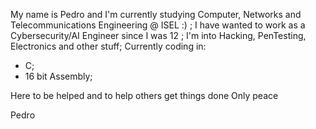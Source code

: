 My name is Pedro and I'm currently studying Computer, Networks and Telecommunications Engineering @ ISEL :) ;
I have wanted to work as a Cybersecurity/AI Engineer since I was 12 ; 
I'm into Hacking, PenTesting, Electronics and other stuff;
Currently coding in:
  - C;
  - 16 bit Assembly;

Here to be helped and to help others get things done
Only peace

Pedro
<!---
pguterr3s/pguterr3s is a ✨ special ✨ repository because its `README.md` (this file) appears on your GitHub profile.
You can click the Preview link to take a look at your changes.
--->
